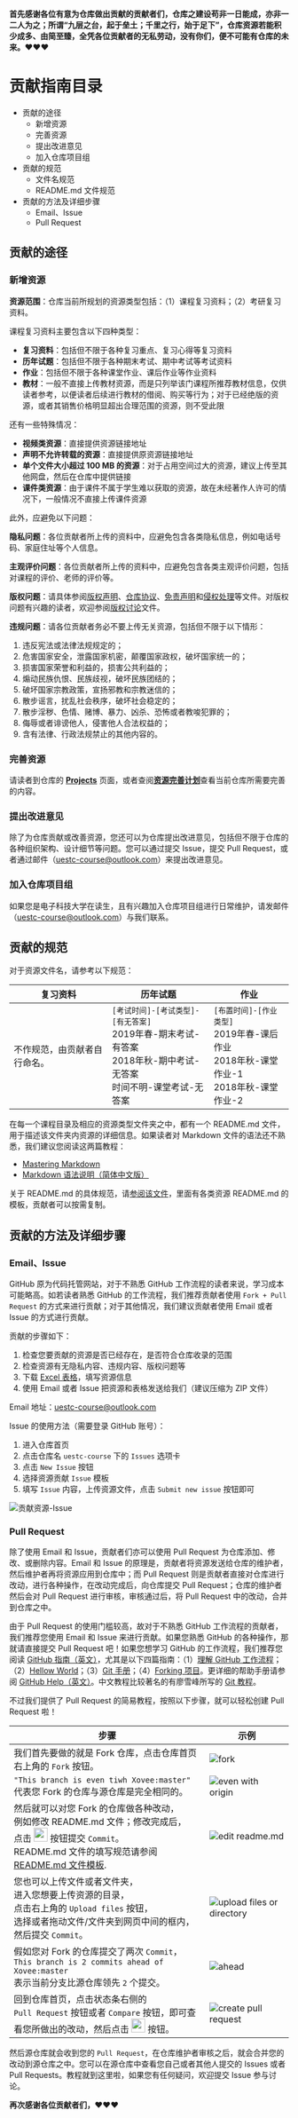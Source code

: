 **首先感谢各位有意为仓库做出贡献的贡献者们，仓库之建设苟非一日能成，亦非一二人为之；所谓“九层之台，起于垒土；千里之行，始于足下”，仓库资源若能积少成多、由简至臻，全凭各位贡献者的无私劳动，没有你们，便不可能有仓库的未来。:heart::heart::heart:**

# 贡献指南目录

- 贡献的途径
  - 新增资源
  - 完善资源
  - 提出改进意见
  - 加入仓库项目组
- 贡献的规范
  - 文件名规范
  - README.md 文件规范
- 贡献的方法及详细步骤
  - Email、Issue
  - Pull Request

## 贡献的途径

### 新增资源

**资源范围**：仓库当前所规划的资源类型包括：（1）课程复习资料；（2）考研复习资料。

课程复习资料主要包含以下四种类型：

- **复习资料**：包括但不限于各种复习重点、复习心得等复习资料
- **历年试题**：包括但不限于各种期末考试、期中考试等考试资料
- **作业**：包括但不限于各种课堂作业、课后作业等作业资料
- **教材**：一般不直接上传教材资源，而是只列举该门课程所推荐教材信息，仅供读者参考，以便读者后续进行教材的借阅、购买等行为；对于已经绝版的资源，或者其销售价格明显超出合理范围的资源，则不受此限

还有一些特殊情况：

- **视频类资源**：直接提供资源链接地址
- **声明不允许转载的资源**：直接提供原资源链接地址
- **单个文件大小超过 100 MB 的资源**：对于占用空间过大的资源，建议上传至其他网盘，然后在仓库中提供链接
- **课件类资源**：由于课件不属于学生难以获取的资源，故在未经著作人许可的情况下，一般情况不直接上传课件资源

此外，应避免以下问题：

**隐私问题**：各位贡献者所上传的资料中，应避免包含各类隐私信息，例如电话号码、家庭住址等个人信息。

**主观评价问题**：各位贡献者所上传的资料中，应避免包含各类主观评价问题，包括对课程的评价、老师的评价等。

**版权问题**：请具体参阅[版权声明](./版权声明.md)、[仓库协议](../LICENSE)、[免责声明](./免责声明.md)和[侵权处理](./侵权处理.md)等文件。对版权问题有兴趣的读者，欢迎参阅[版权讨论](./版权讨论.md)文件。

**违规问题**：请各位贡献者务必不要上传无关资源，包括但不限于以下情形：

1. 违反宪法或法律法规规定的；
2. 危害国家安全，泄露国家机密，颠覆国家政权，破坏国家统一的；
3. 损害国家荣誉和利益的，损害公共利益的；
4. 煽动民族仇恨、民族歧视，破坏民族团结的；
5. 破坏国家宗教政策，宣扬邪教和宗教迷信的；
6. 散步谣言，扰乱社会秩序，破坏社会稳定的；
7. 散步淫秽、色情、赌博、暴力、凶杀、恐怖或者教唆犯罪的；
8. 侮辱或者诽谤他人，侵害他人合法权益的；
9. 含有法律、行政法规禁止的其他内容的。

### 完善资源

请读者到仓库的 **[Projects](https://github.com/Xovee/uestc-course/projects)** 页面，或者查阅[**资源完善计划**](./资源完善计划.md)查看当前仓库所需要完善的内容。

### 提出改进意见

除了为仓库贡献或改善资源，您还可以为仓库提出改进意见，包括但不限于仓库的各种组织架构、设计细节等问题。您可以通过提交 Issue，提交 Pull Request，或者通过邮件（uestc-course@outlook.com）来提出改进意见。

### 加入仓库项目组

如果您是电子科技大学在读生，且有兴趣加入仓库项目组进行日常维护，请发邮件（uestc-course@outlook.com）与我们联系。

## 贡献的规范

对于资源文件名，请参考以下规范：

复习资料|历年试题|作业
---|---|---
不作规范，由贡献者自行命名。|`[考试时间]-[考试类型]-[有无答案]`<br>2019年春-期末考试-有答案<br>2018年秋-期中考试-无答案<br>时间不明-课堂考试-无答案|`[布置时间]-[作业类型]`<br>2019年春-课后作业<br>2018年秋-课堂作业-1<br>2018年秋-课堂作业-2|

在每一个课程目录及相应的资源类型文件夹之中，都有一个 README.md 文件，用于描述该文件夹内资源的详细信息。如果读者对 Markdown 文件的语法还不熟悉，我们建议您阅读这两篇教程：

- [Mastering Markdown](https://guides.github.com/features/mastering-markdown/)
- [Markdown 语法说明（简体中文版）](https://www.appinn.com/markdown/)

关于 README.md 的具体规范，请[参阅该文件](./模板/README.md)，里面有各类资源 README.md 的模板，贡献者可以按需复制。

## 贡献的方法及详细步骤

### Email、Issue

GitHub 原为代码托管网站，对于不熟悉 GitHub 工作流程的读者来说，学习成本可能略高。如若读者熟悉 GitHub 的工作流程，我们推荐贡献者使用 `Fork + Pull Request` 的方式来进行贡献；对于其他情况，我们建议贡献者使用 Email 或者 Issue 的方式进行贡献。

贡献的步骤如下：

1. 检查您要贡献的资源是否已经存在，是否符合仓库收录的范围
2. 检查资源有无隐私内容、违规内容、版权问题等
3. 下载 [Excel 表格](https://github.com/Xovee/uestc-course/raw/master/%E4%BB%93%E5%BA%93%E8%B5%84%E6%BA%90/%E8%B5%84%E6%BA%90%E4%BF%A1%E6%81%AF%E8%A1%A8.xlsx)，填写资源信息
4. 使用 Email 或者 Issue 把资源和表格发送给我们（建议压缩为 ZIP 文件）

Email 地址：uestc-course@outlook.com

Issue 的使用方法（需要登录 GitHub 账号）：

1. 进入仓库首页
2. 点击仓库名 `uestc-course` 下的 `Issues` 选项卡
3. 点击 `New Issue` 按钮
4. 选择资源贡献 `Issue` 模板
5. 填写 `Issue` 内容，上传资源文件，点击 `Submit new issue` 按钮即可

![贡献资源-Issue](./img/contribution-issue.gif)

### Pull Request

除了使用 Email 和 Issue，贡献者们亦可以使用 Pull Request 为仓库添加、修改、或删除内容。Email 和 Issue 的原理是，贡献者将资源发送给仓库的维护者，然后维护者再将资源应用到仓库中；而 Pull Request 则是贡献者直接对仓库进行改动，进行各种操作，在改动完成后，向仓库提交 Pull Request；仓库的维护者然后会对 Pull Request 进行审核，审核通过后，将 Pull Request 中的改动，合并到仓库之中。

由于 Pull Request 的使用门槛较高，故对于不熟悉 GitHub 工作流程的贡献者，我们推荐您使用 Email 和 Issue 来进行贡献。如果您熟悉 GitHub 的各种操作，那就请直接提交 Pull Request 吧！如果您想学习 GitHub 的工作流程，我们推荐您阅读 [GitHub 指南（英文）](https://guides.github.com/)，尤其是以下四篇指南：（1）[理解 GitHub 工作流程](https://guides.github.com/introduction/flow/)；（2）[Hellow World](https://guides.github.com/activities/hello-world/)；（3）[Git 手册](https://guides.github.com/introduction/git-handbook/)；（4）[Forking 项目](https://guides.github.com/activities/forking/)。更详细的帮助手册请参阅 [GitHub Help（英文）](https://help.github.com/en)。中文教程比较著名的有廖雪峰所写的 [Git 教程](https://www.liaoxuefeng.com/wiki/896043488029600)。

不过我们提供了 Pull Request 的简易教程，按照以下步骤，就可以轻松创建 Pull Request 啦！

步骤|示例
---|---
我们首先要做的就是 Fork 仓库，点击仓库首页右上角的 `Fork` 按钮。|![fork](./img/pull-request-1.png)
`"This branch is even tiwh Xovee:master"` <br>代表您 Fork 的仓库与源仓库是完全相同的。|![even with origin](./img/pull-request-2.png)
然后就可以对您 Fork 的仓库做各种改动，<br>例如修改 README.md 文件；修改完成后，<br>点击 <img src='./img/pull-request-3.png' height=25px> 按钮提交 `Commit`。<br> README.md 文件的填写规范请参阅<br>[README.md 文件模板](./模板/README.md).|![edit readme.md](./img/pull-request-4.gif)
您也可以上传文件或者文件夹，<br>进入您想要上传资源的目录，<br>点击右上角的 `Upload files` 按钮，<br>选择或者拖动文件/文件夹到网页中间的框内，然后提交 `Commit`。|![upload files or directory](./img/pull-request-5.gif)
假如您对 Fork 的仓库提交了两次 `Commit`，<br>`This branch is 2 commits ahead of Xovee:master`<br>表示当前分支比源仓库领先 `2` 个提交。|![ahead](./img/pull-request-6.png)
回到仓库首页，点击状态条右侧的<br> `Pull Request` 按钮或者 `Compare` 按钮，即可查看您所做出的改动，然后点击 <img src='./img/pull-request-8.png' height=25px> 按钮。|![create pull request](./img/pull-request-9.gif)

然后源仓库就会收到您的 `Pull Request`，在仓库维护者审核之后，就会合并您的改动到源仓库之中。您可以在源仓库中查看您自己或者其他人提交的 Issues 或者 Pull Requests。教程就到这里啦，如果您有任何疑问，欢迎提交 Issue 参与讨论。

**再次感谢各位贡献者们，:heart::heart::heart:**
